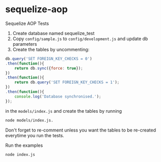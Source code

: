 sequelize-aop
=============

Sequelize AOP Tests

1. Create database named sequelize_test
2. Copy `config/sample.js` to `config/development.js` and update db parameters
3. Create the tables by uncommenting:

```js
db.query('SET FOREIGN_KEY_CHECKS = 0')
.then(function(){
	return db.sync({force: true});
})
.then(function(){
	return db.query('SET FOREIGN_KEY_CHECKS = 1');
})
.then(function(){
	console.log('Database synchronised.');
});
```

in the `models/index.js` and create the tables by running
```sh
node models/index.js.
```

Don't forget to re-comment unless you want the tables to be re-created everytime you run the tests.

Run the examples

```sh
node index.js
```